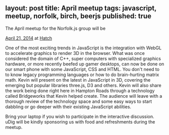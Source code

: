 layout: post
title: April meetup
tags: javascript, meetup, norfolk, birch, beerjs
published: true
---

<p>The April meetup for the Norfolk.js group will be</p>
<a href="http://www.meetup.com/NorfolkJS/events/172344612/">April 21, 2014</a>
at <a href="http://www.hatchnorfolk.com/">Hatch</a>

<p>
One of the most exciting trends in JavaScript is the integration with WebGL to accelerate graphics to render 3D in the browser. What was once considered the domain of C++, super computers with specialized graphics hardware, or more recently beefed up gamer desktops, can now be done on our smart phone with some JavaScript, CSS and HTML. You don't need to to know legacy programming languages or how to do brain-hurting matrix math.
Kevin will present on the latest in JavaScript in 3D, covering the emerging but popular libraries three.js, D3 and others. Kevin will also share the work being done right here in Hampton Roads through a technology called Bridgeworks that Kevin helped create. The audience will leave with a thorough review of the technology space and some easy ways to start dabbling or go deeper with their existing JavaScript abilities.
</p>

<p>
Bring your laptop if you wish to participate in the interactive discussion. uDig will be kindly sponsoring us with food and refreshments during the meetup.
</p>
